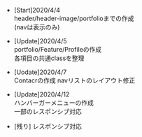 - [Start]2020/4/4  
	header/header-image/portfolioまでの作成  
	(navは表示のみ)  
  
- [Update]2020/4/5  
	portfolio/Feature/Profileの作成  
	各項目の共通classを整理  
  
 - [Uodate]2020/4/7  
 	Contacrの作成
 	navリストのレイアウト修正

 - [Update]2020/4/12  
 	ハンバーガーメニューの作成  
 	一部のレスポンシブ対応  

- [残り]
	レスポンシブ対応  

